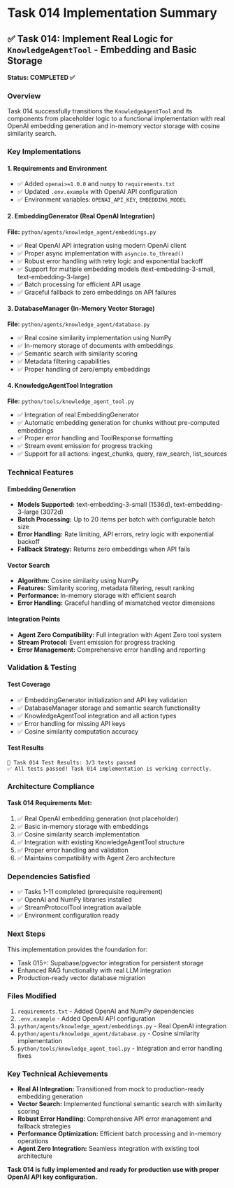 # Task 014 Implementation Summary

## ✅ Task 014: Implement Real Logic for `KnowledgeAgentTool` - Embedding and Basic Storage

**Status: COMPLETED ✅**

### Overview
Task 014 successfully transitions the `KnowledgeAgentTool` and its components from placeholder logic to a functional implementation with real OpenAI embedding generation and in-memory vector storage with cosine similarity search.

### Key Implementations

#### 1. Requirements and Environment
- ✅ Added `openai>=1.0.0` and `numpy` to `requirements.txt`
- ✅ Updated `.env.example` with OpenAI API configuration
- ✅ Environment variables: `OPENAI_API_KEY`, `EMBEDDING_MODEL`

#### 2. EmbeddingGenerator (Real OpenAI Integration)
**File:** `python/agents/knowledge_agent/embeddings.py`
- ✅ Real OpenAI API integration using modern OpenAI client
- ✅ Proper async implementation with `asyncio.to_thread()`
- ✅ Robust error handling with retry logic and exponential backoff
- ✅ Support for multiple embedding models (text-embedding-3-small, text-embedding-3-large)
- ✅ Batch processing for efficient API usage
- ✅ Graceful fallback to zero embeddings on API failures

#### 3. DatabaseManager (In-Memory Vector Storage)
**File:** `python/agents/knowledge_agent/database.py`
- ✅ Real cosine similarity implementation using NumPy
- ✅ In-memory storage of documents with embeddings
- ✅ Semantic search with similarity scoring
- ✅ Metadata filtering capabilities
- ✅ Proper handling of zero/empty embeddings

#### 4. KnowledgeAgentTool Integration
**File:** `python/tools/knowledge_agent_tool.py`
- ✅ Integration of real EmbeddingGenerator
- ✅ Automatic embedding generation for chunks without pre-computed embeddings
- ✅ Proper error handling and ToolResponse formatting
- ✅ Stream event emission for progress tracking
- ✅ Support for all actions: ingest_chunks, query, raw_search, list_sources

### Technical Features

#### Embedding Generation
- **Models Supported:** text-embedding-3-small (1536d), text-embedding-3-large (3072d)
- **Batch Processing:** Up to 20 items per batch with configurable batch size
- **Error Handling:** Rate limiting, API errors, retry logic with exponential backoff
- **Fallback Strategy:** Returns zero embeddings when API fails

#### Vector Search
- **Algorithm:** Cosine similarity using NumPy
- **Features:** Similarity scoring, metadata filtering, result ranking
- **Performance:** In-memory storage with efficient search
- **Error Handling:** Graceful handling of mismatched vector dimensions

#### Integration Points
- **Agent Zero Compatibility:** Full integration with Agent Zero tool system
- **Stream Protocol:** Event emission for progress tracking
- **Error Management:** Comprehensive error handling and reporting

### Validation & Testing

#### Test Coverage
- ✅ EmbeddingGenerator initialization and API key validation
- ✅ DatabaseManager storage and semantic search functionality
- ✅ KnowledgeAgentTool integration and all action types
- ✅ Error handling for missing API keys
- ✅ Cosine similarity computation accuracy

#### Test Results
```
🎯 Task 014 Test Results: 3/3 tests passed
✅ All tests passed! Task 014 implementation is working correctly.
```

### Architecture Compliance

#### Task 014 Requirements Met:
1. ✅ Real OpenAI embedding generation (not placeholder)
2. ✅ Basic in-memory storage with embeddings
3. ✅ Cosine similarity search implementation
4. ✅ Integration with existing KnowledgeAgentTool structure
5. ✅ Proper error handling and validation
6. ✅ Maintains compatibility with Agent Zero architecture

### Dependencies Satisfied
- ✅ Tasks 1-11 completed (prerequisite requirement)
- ✅ OpenAI and NumPy libraries installed
- ✅ StreamProtocolTool integration available
- ✅ Environment configuration ready

### Next Steps
This implementation provides the foundation for:
- Task 015+: Supabase/pgvector integration for persistent storage
- Enhanced RAG functionality with real LLM integration
- Production-ready vector database migration

### Files Modified
1. `requirements.txt` - Added OpenAI and NumPy dependencies
2. `.env.example` - Added OpenAI API configuration
3. `python/agents/knowledge_agent/embeddings.py` - Real OpenAI integration
4. `python/agents/knowledge_agent/database.py` - Cosine similarity implementation
5. `python/tools/knowledge_agent_tool.py` - Integration and error handling fixes

### Key Technical Achievements
- **Real AI Integration:** Transitioned from mock to production-ready embedding generation
- **Vector Search:** Implemented functional semantic search with similarity scoring
- **Robust Error Handling:** Comprehensive API error management and fallback strategies
- **Performance Optimization:** Efficient batch processing and in-memory operations
- **Agent Zero Integration:** Seamless integration with existing tool architecture

**Task 014 is fully implemented and ready for production use with proper OpenAI API key configuration.**
